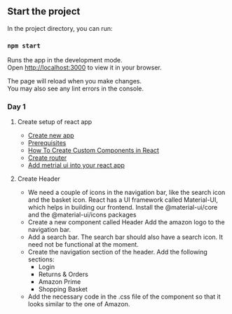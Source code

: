 ## Start the project 

In the project directory, you can run:

### `npm start`

Runs the app in the development mode.\
Open [http://localhost:3000](http://localhost:3000) to view it in your browser.

The page will reload when you make changes.\
You may also see any lint errors in the console.

### Day 1
1. Create setup of react app 
   - [Create new app](https://reactjs.org/docs/create-a-new-react-app.html)
   - [Prerequisites](https://www.freecodecamp.org/news/the-5-things-you-need-to-know-to-understand-react-a1dbd5d114a3/) 
   - [How To Create Custom Components in React](https://www.digitalocean.com/community/tutorials/how-to-create-custom-components-in-react) 
   - [Create router ](https://npm.im/react-router-dom) 
   - [Add metrial ui into your react app](https://mui.com/material-ui/getting-started/installation/) 
   
2. Create Header 
    - We need a couple of icons in the navigation bar, like the search icon and the basket icon. React has a UI framework called Material-UI, which helps in building our frontend. Install the @material-ui/core and the @material-ui/icons packages
    - Create a new component called Header
    Add the amazon logo to the navigation bar.
    - Add a search bar. The search bar should also have a search icon. It need not be functional at the moment.
    - Create the navigation section of the header. Add the following sections:
       - Login
       - Returns & Orders
       - Amazon Prime
       - Shopping Basket
    - Add the necessary code in the .css file of the component so that it looks similar to the one of Amazon.

    
